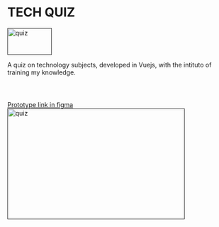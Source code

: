 # TECH QUIZ <br>  
<a href="" target="_blank" rel="noreferrer"> <img src="https://user-images.githubusercontent.com/87674883/220979335-51f21868-c5c1-43e0-8a7a-643153aa77b0.png" alt="quiz" width="100" height="60"/> </a>

A quiz on technology subjects, developed in Vuejs, with the intituto of training my knowledge.
<br> <br>
# 
<a href="https://www.figma.com/file/fwzNF7vGAn9PTTiKRinBPN/tech-quiz?t=rmliaG53ZRzNhiSG-1" target="_blank">Prototype link in figma</a> <br>
<a href="" target="_blank" rel="noreferrer"> <img src="https://user-images.githubusercontent.com/87674883/220980880-3fbad354-fe6c-46b2-a62e-96fe81f1f5d8.png" alt="quiz" width="400" height="250"/> </a>
